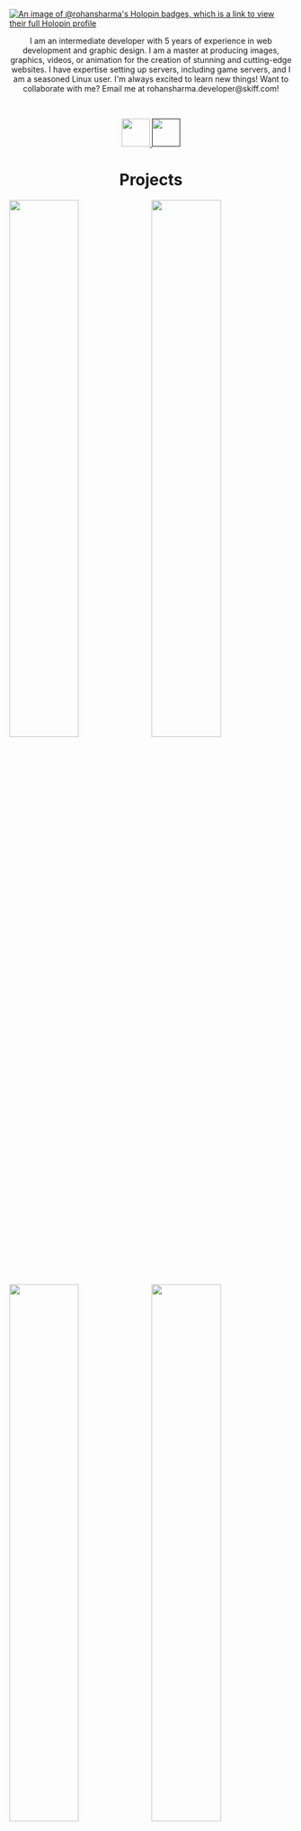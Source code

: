 [![An image of @rohansharma's Holopin badges, which is a link to view their full Holopin profile](https://holopin.me/rohansharma)]()

<p align="center">
I am an intermediate developer with 5 years of experience in web development and graphic design. I am a master at producing images, graphics, videos, or animation for the creation of stunning and cutting-edge websites. I have expertise setting up servers, including game servers, and I am a seasoned Linux user. I'm always excited to learn new things! Want to collaborate with me? Email me at rohansharma.developer@skiff.com!
</p>
<br>
<p align="center">
<a href="https://linkedin.com/in/rohan-sharma-1906" target="_blank" rel="noopener noreferrer">
        <img src="https://github.com/rohansharma-developer/rohansharma-developer/assets/107614947/6b802e78-561f-4eb9-85a6-dfb1957cf294" height=50>
    </a>
    <a href="" target="_blank" rel="noopener noreferrer">
        <img src="https://github.com/rohansharma-developer/rohansharma-developer/assets/107614947/96a6fa05-fa77-4513-b00b-5d0d32d792ea" height=50>
    </a>
        
</p>
<p>
<h1 align="center">Projects</h1>
<a href="https://github.com/rohansharma-developer/CutefishOS-Web"><img src="https://github.com/rohansharma-developer/CutefishOS-Web/assets/107614947/c203c76a-9ca0-4e6f-acf6-7f33e4ec7a7d" width="49.5%"></a>
<a href="https://rohansharma-developer.github.io/cosma/"><img src="https://github.com/rohansharma-developer/rohansharma-developer/assets/107614947/15c13952-72e5-4789-b115-8e83cb49948d" width="49.5%"></a>
<a href="https://senarc.net"><img src="https://github.com/rohansharma-developer/rohansharma-developer/assets/107614947/f27d4f67-7371-4e9b-929d-0d0c2e2a4a2b" width="49.5%"></a>
<a href="https://mismeerut.com"><img src="https://github.com/rohansharma-developer/rohansharma-developer/assets/107614947/f8f2ae51-c8e6-49f3-a095-bdce62b38ef9" width="49.5%"></a>
</p>
<p align="center">
 <img src="https://komarev.com/ghpvc/?username=rohansharma-developer&label=Profile%20Visits&color=blue&style=for-the-badge">
</p>
<hr>
<p align="center">
<a href="https://github.com/anuraghazra/github-readme-stats">
        <img src="https://github-readme-stats.vercel.app/api?username=rohansharma-developer&theme=blueberry">
</a>
</p>
<p align="center">
<a href="https://github.com/anuraghazra/github-readme-stats">
        <img src="https://github-readme-stats.vercel.app/api/top-langs?username=rohansharma-developer&layout=compact&theme=blueberry&card_width=500&hide=Hack">
    </a>
</p>
